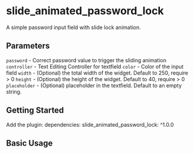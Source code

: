 # slide_animated_password_lock

A simple password input field with slide lock animation.

## Parameters
`password` - Correct password value to trigger the sliding animation
`controller` - Text Editing Controller for textfield
`color` - Color of the input field
`width` - (Optional) the total width of the widget. Default to 250, require > 0
`height` - (Optional) the height of the widget. Default to 40, require > 0
`placeholder` - (Optional) placeholder in the textfield. Default to an empty string. 


## Getting Started
Add the plugin:
    dependencies:
        slide_animated_password_lock: ^1.0.0


## Basic Usage

